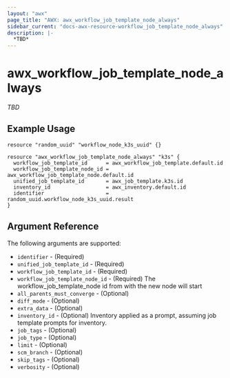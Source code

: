 ```yaml
---
layout: "awx"
page_title: "AWX: awx_workflow_job_template_node_always"
sidebar_current: "docs-awx-resource-workflow_job_template_node_always"
description: |-
  *TBD*
---
```


# awx_workflow_job_template_node_always

*TBD*

## Example Usage

```hcl
resource "random_uuid" "workflow_node_k3s_uuid" {}

resource "awx_workflow_job_template_node_always" "k3s" {
  workflow_job_template_id      = awx_workflow_job_template.default.id
  workflow_job_template_node_id = awx_workflow_job_template_node.default.id
  unified_job_template_id       = awx_job_template.k3s.id
  inventory_id                  = awx_inventory.default.id
  identifier                    = random_uuid.workflow_node_k3s_uuid.result
}
```

## Argument Reference

The following arguments are supported:

* `identifier` - (Required) 
* `unified_job_template_id` - (Required) 
* `workflow_job_template_id` - (Required) 
* `workflow_job_template_node_id` - (Required) The workflow_job_template_node id from with the new node will start
* `all_parents_must_converge` - (Optional) 
* `diff_mode` - (Optional) 
* `extra_data` - (Optional) 
* `inventory_id` - (Optional) Inventory applied as a prompt, assuming job template prompts for inventory.
* `job_tags` - (Optional) 
* `job_type` - (Optional) 
* `limit` - (Optional) 
* `scm_branch` - (Optional) 
* `skip_tags` - (Optional) 
* `verbosity` - (Optional) 

